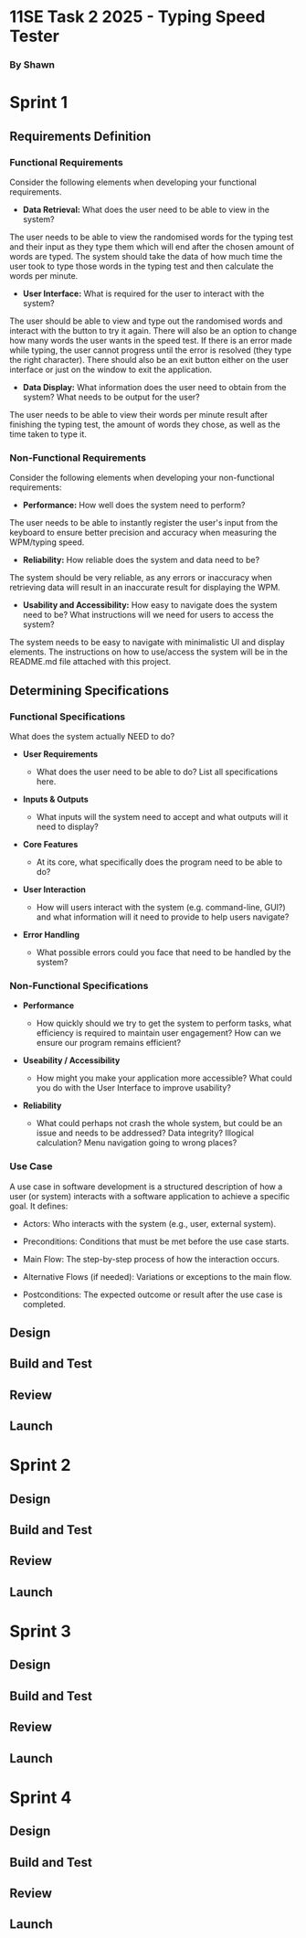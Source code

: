 # **11SE Task 2 2025 - Typing Speed Tester**
### By Shawn

# **Sprint 1**
## **Requirements Definition**
### **Functional Requirements**
Consider the following elements when developing your functional requirements.

- **Data Retrieval:** What does the user need to be able to view in the system?

The user needs to be able to view the randomised words for the typing test and their input as they type them which will end after the chosen amount of words are typed. The system should take the data of how much time the user took to type those words in the typing test and then calculate the words per minute.

- **User Interface:** What is required for the user to interact with the system?

The user should be able to view and type out the randomised words and interact with the button to try it again. There will also be an option to change how many words the user wants in the speed test. If there is an error made while typing, the user cannot progress until the error is resolved (they type the right character). There should also be an exit button either on the user interface or just on the window to exit the application.

- **Data Display:** What information does the user need to obtain from the system? What needs to be output for the user?

The user needs to be able to view their words per minute result after finishing the typing test, the amount of words they chose, as well as the time taken to type it.

### **Non-Functional Requirements**
Consider the following elements when developing your non-functional requirements:

- **Performance:** How well does the system need to perform? 

The user needs to be able to instantly register the user's input from the keyboard to ensure better precision and accuracy when measuring the WPM/typing speed.

- **Reliability:** How reliable does the system and data need to be?

The system should be very reliable, as any errors or inaccuracy when retrieving data will result in an inaccurate result for displaying the WPM.

- **Usability and Accessibility:** How easy to navigate does the system need to be? What instructions will we need for users to access the system?

The system needs to be easy to navigate with minimalistic UI and display elements. The instructions on how to use/access the system will be in the README.md file attached with this project.

## **Determining Specifications**
### **Functional Specifications**
What does the system actually NEED to do?

- **User Requirements**
    - What does the user need to be able to do? List all specifications here.

- **Inputs & Outputs**
    - What inputs will the system need to accept and what outputs will it need to display?

- **Core Features**
    - At its core, what specifically does the program need to be able to do?

- **User Interaction**
    - How will users interact with the system (e.g. command-line, GUI?) and what information will it need to provide to help users navigate?

- **Error Handling**
    - What possible errors could you face that need to be handled by the system?

### **Non-Functional Specifications**
- **Performance**
    - How quickly should we try to get the system to perform tasks, what efficiency is required to maintain user engagement? How can we ensure our program remains efficient?

- **Useability / Accessibility**
    - How might you make your application more accessible? What could you do with the User Interface to improve usability?

- **Reliability**
    - What could perhaps not crash the whole system, but could be an issue and needs to be addressed? Data integrity? Illogical calculation? Menu navigation going to wrong places?

### **Use Case**
A use case in software development is a structured description of how a user (or system) interacts with a software application to achieve a specific goal. It defines:

- Actors: Who interacts with the system (e.g., user, external system).

- Preconditions: Conditions that must be met before the use case starts.

- Main Flow: The step-by-step process of how the interaction occurs.

- Alternative Flows (if needed): Variations or exceptions to the main flow.

- Postconditions: The expected outcome or result after the use case is completed.

## **Design**

## **Build and Test**

## **Review**

## **Launch**

# **Sprint 2**
## **Design**

## **Build and Test**

## **Review**

## **Launch**

# **Sprint 3**
## **Design**

## **Build and Test**

## **Review**

## **Launch**

# **Sprint 4**
## **Design**

## **Build and Test**

## **Review**

## **Launch**
